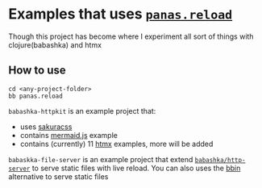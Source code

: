 # Examples that uses [`panas.reload`][1]

Though this project has become where I experiment all sort of things with clojure(babashka) and htmx


## How to use

```
cd <any-project-folder>
bb panas.reload
```

`babashka-httpkit` is an example project that:
- uses [sakuracss](https://github.com/oxalorg/sakura)
- contains [mermaid.js](https://mermaid.js.org/) example
- contains (currently) 11 [htmx](https://htmx.org/examples/) examples, more will be added

`babaskka-file-server` is an example project that extend [`babashka/http-server`][2] to serve static files with live reload. You can also uses the [bbin][3] alternative to serve static files

[1]: https://github.com/keychera/panas.reload
[2]: https://github.com/babashka/http-server
[3]: https://github.com/keychera/panas.reload#with-bbin